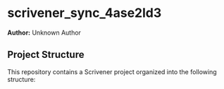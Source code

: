 # scrivener_sync_4ase2ld3

**Author:** Unknown Author

## Project Structure

This repository contains a Scrivener project organized into the following structure:

